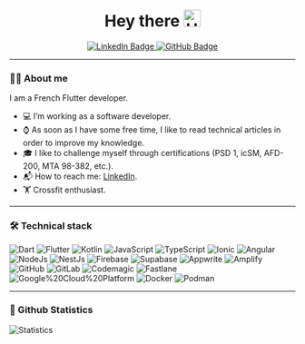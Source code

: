 <!-- Title start -->
<h1 align="center">
    Hey there
    <img src="https://media.giphy.com/media/hvRJCLFzcasrR4ia7z/giphy.gif" width="30px" alt="Hello"/>
</h1>
<!-- Title end -->

<!-- Badges start -->
<div align="center">
  <a href="https://www.linkedin.com/in/florentin-bouchez-258455131/">
    <img src="https://img.shields.io/badge/LinkedIn-blue?style=flat-square&logo=linkedin&logoColor=white" alt="LinkedIn Badge"/>
  </a>
  <a href="https://github.com/iTEEECH">
    <img src="https://img.shields.io/badge/GitHub-000000?style=flat-square&logo=GitHub&logoColor=white" alt="GitHub Badge"/>
  </a>
</div>
<!-- Badges end -->

<!-- Counter start -->
<div align="center">
<img src="https://komarev.com/ghpvc/?username=iTEEECH&style=flat-square&color=blue" alt=""/>
</div>
<!-- Counter end -->

---

### 👨‍💻 About me

I am a French Flutter developer.

- 💻 I’m working as a software developer.
- ⌚️ As soon as I have some free time, I like to read technical articles in order to improve my knowledge.
- 🎓 I like to challenge myself through certifications (PSD 1, icSM, AFD-200, MTA 98-382, etc.).
- 📬 How to reach me: [LinkedIn](https://www.linkedin.com/in/florentin-bouchez-258455131/).
- 🏋️‍ Crossfit enthusiast.

--- 

### 🛠 Technical stack

<!-- Technical stack start -->
![Dart](https://img.shields.io/badge/Dart-%2302569B.svg?style=flat-square&logo=Dart&logoColor=white)
![Flutter](https://img.shields.io/badge/Flutter-%2302569B.svg?style=flat-square&logo=Flutter&logoColor=white)
![Kotlin](https://img.shields.io/badge/Kotlin-white.svg?style=flat-square&logo=Kotlin&logoColor=7F52FF)
![JavaScript](https://img.shields.io/badge/JavaScript-yellow.svg?style=flat-square&logo=JavaScript&logoColor=white)
![TypeScript](https://img.shields.io/badge/TypeScript-007ACC?style=flat-square&logo=Typescript&logoColor=white)
![Ionic](https://img.shields.io/badge/Ionic-%2302569B.svg?style=flat-square&logo=Ionic&logoColor=white&color=blue)
![Angular](https://img.shields.io/badge/Angular-DD0031?style=flat-square&logo=Angular&logoColor=white)
![NodeJs](https://img.shields.io/badge/Node.Js-43853d?style=flat-square&logo=Node.js&logoColor=white)
![NestJs](https://img.shields.io/badge/NestJs-%23E0234E.svg?style=flat-square&logo=Nestjs&logoColor=white)
![Firebase](https://img.shields.io/badge/Firebase-1E1F20.svg?style=flat-square&logo=Firebase&logoColor=FFA611)
![Supabase](https://img.shields.io/badge/Supabase-3ECF8E?style=flat-square&logo=Supabase&logoColor=white)
![Appwrite](https://img.shields.io/badge/Appwrite-F9185B?style=flat-square&logo=Appwrite&logoColor=white)
![Amplify](https://img.shields.io/badge/Amplify-FF9900?style=flat-square&logo=Awsamplify&logoColor=white)
![GitHub](https://img.shields.io/badge/GitHub-black.svg?style=flat-square&logo=GitHub&logoColor=white)
![GitLab](https://img.shields.io/badge/GitLab-white.svg?style=flat-square&logo=GitLab)
![Codemagic](https://img.shields.io/badge/Codemagic-white.svg?style=flat-square&logo=Codemagic)
![Fastlane](https://img.shields.io/badge/Fastlane-white.svg?style=flat-square&logo=Fastlane)
![Google%20Cloud%20Platform](https://img.shields.io/badge/-Google%20Cloud%20Platform-4285F4?style=flat-square&logo=google%20cloud&logoColor=white)
![Docker](https://img.shields.io/badge/Docker-46a2f1?style=flat-square&logo=Docker&logoColor=white)
![Podman](https://img.shields.io/badge/Podman-a81675?style=flat-square&logo=Podman&logoColor=white)
<!-- Technical stack end -->

--- 
### 🚀 Github Statistics

![Statistics](https://github-readme-stats.vercel.app/api?username=iTEEECH&theme=dark&show_icons=true)
